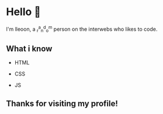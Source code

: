 # Hello 👋
I'm lleoon, a <sub>r</sub><sup>a</sup><sub>n</sub><sup>d</sup><sub>o</sub><sup>m</sup> person on the interwebs who likes to code.

## What i know
- HTML
* CSS
+ JS

## Thanks for visiting my profile!
